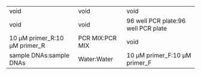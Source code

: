 ||||
|----|----|----|
|void|void|void|
|void|void|96 well PCR plate:96 well PCR plate|
|10 μM primer_R:10 μM primer_R|PCR MIX:PCR MIX|void|
|sample DNAs:sample DNAs|Water:Water|10 μM primer_F:10 μM primer_F|
